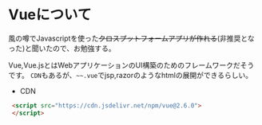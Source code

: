 # Vueについて

風の噂でJavascriptを使った~~クロスプットフォームアプリが作れる~~(非推奨となった)と聞いたので、お勉強する。

Vue,Vue.jsとはWebアプリケーションのUI構築のためのフレームワークだそうです。
`CDN`もあるが、`~~.vue`でjsp,razorのようなhtmlの展開ができるらしい。

- CDN

```html
 <script src="https://cdn.jsdelivr.net/npm/vue@2.6.0"> 
 </script>
```
